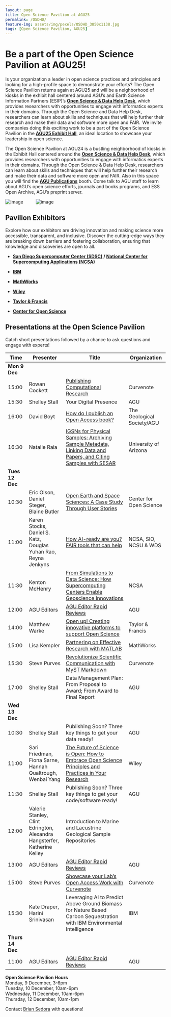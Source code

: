 ```yaml
---
layout: page
title: Open Science Pavilion at AGU25
permalink: /OSDHD/
feature-img: assets/img/pexels/OSDHD_3850x1138.jpg
tags: [Open Science Pavilion, AGU25]
---
```


# Be a part of the Open Science Pavilion at AGU25!  

Is your organization a leader in open science practices and principles and looking for a high-profile space to demonstrate your efforts? The Open Science Pavilion returns again at AGU25  and will be a neighborhood of kiosks in the exhibit hall centered around AGU’s and Earth Science Information Partners (ESIP)’s **[Open Science & Data Help Desk](https://www.esipfed.org/data-help-desk)**, which provides researchers with opportunities to engage with informatics experts in their domains. Through the Open Science and Data Help Desk, researchers can learn about skills and techniques that will help further their research and make their data and software more open and FAIR.  We invite companies doing this exciting work to be a part of the Open Science Pavilion in the **[AGU25 Exhibit Hall](https://www.agu.org/annual-meeting/exhibit#prospect-exhibitors)**, an ideal location to showcase your leadership in open science.   

The Open Science Pavilion at AGU24 is a bustling neighborhood of kiosks in the Exhibit Hall centered around the **[Open Science & Data Help Desk](https://www.esipfed.org/data-help-desk)**, which provides researchers with opportunities to engage with informatics experts in their domains. Through the Open Science & Data Help Desk, researchers can learn about skills and techniques that will help further their research and make their data and software more open and FAIR. Also in this space you will find the **[AGU Publications](https://www.agu.org/publish)** booth. Come talk to AGU staff to learn about AGU’s open science efforts, journals and books programs, and ESS Open Archive, AGU’s preprint server.  

![image](/assets/img/pexels/DHDlogo.png)&nbsp;&nbsp;&nbsp;&nbsp;&nbsp;&nbsp;&nbsp;&nbsp;&nbsp;&nbsp;![image](/assets/img/pexels/AGUPubs.png) 


## Pavilion Exhibitors ## 
Explore how our exhibitors are driving innovation and making science more accessible, transparent, and inclusive. Discover the cutting-edge ways they are breaking down barriers and fostering collaboration, ensuring that knowledge and discoveries are open to all. 
  - **[San Diego Supercomputer Center (SDSC)](https://www.sdsc.edu//) / [National Center for Supercomputing Applications (NCSA)](https://www.ncsa.illinois.edu/)**
  
  - **[IBM](https://www.ibm.com)**
  
  - **[MathWorks](https://www.mathworks.com/)**
  
  - **[Wiley](https://www.wiley.com/en-us)**
  
 - **[Taylor & Francis](https://www.tandfonline.com/)**
  
 - **[Center for Open Science](https://www.cos.io/)**

<!--  [image](/assets/img/pexels/help-desk-map.png)![image](/assets/img/pexels/pavilion_map.jpg) -->


## Presentations at the Open Science Pavilion ## 

Catch short presentations followed by a chance to ask questions and engage with experts! 

 
| Time     | Presenter         | Title | Organization |  
| ------------- | ------------- |------------- | ------------- | 
|  **Mon 9 Dec**  |   |  |   | 
| 15:00  | Rowan Cockett | [Publishing Computational Research](https://agu.confex.com/agu/agu24/meetingapp.cgi/Session/244686) | Curvenote | 
| 15:30  | Shelley Stall | Your Digital Presence <!-- [Implementing FAIR for AI: towards a community roadmap](https://agu.confex.com/agu/fm23/meetingapp.cgi/Session/221044) --> | AGU | 
| 16:00  | David Boyt | [How do I publish an Open Access book?](https://agu.confex.com/agu/agu24/meetingapp.cgi/Session/244691)| The Geological Society/AGU  | 
| 16:30  | Natalie Raia  | [IGSNs for Physical Samples: Archiving Sample Metadata, Linking Data and Papers, and Citing Samples with SESAR](https://agu.confex.com/agu/agu24/meetingapp.cgi/Session/244696) | University of Arizona  | 
| **Tues 12 Dec** |   |  |   | 
| 10:30  | Eric Olson,<br> Daniel Steger,<br>Blaine Butler  | [Open Earth and Space Sciences: A Case Study Through User Stories](https://agu.confex.com/agu/agu24/meetingapp.cgi/Session/244701) | Center for Open Science | 
| 11:00  | Karen Stocks,<br> Daniel S. Katz,<br>Douglas Yuhan Rao,<br>Reyna Jenkyns | [How AI-ready are you? FAIR tools that can help](https://agu.confex.com/agu/agu24/meetingapp.cgi/Session/244706)  | NCSA, SIO, NCSU & WDS | 
| 11:30  | Kenton McHenry  | [From Simulations to Data Science: How Supercomputing Centers Enable Geoscience Innovations](https://agu.confex.com/agu/agu24/meetingapp.cgi/Session/244711) | NCSA | 
| 12:00  | AGU Editors | [AGU Editor Rapid Reviews](https://agu.confex.com/agu/agu24/meetingapp.cgi/Search/0?sort=Relevance&size=10&page=1&searchterm=Rapid%20Reviews) | AGU | 
| 14:00  | Matthew Warke  | [Open up! Creating innovative platforms to support Open Science](https://agu.confex.com/agu/agu24/meetingapp.cgi/Session/244716)  | Taylor & Francis | 
| 15:00  | Lisa Kempler | [Partnering on Effective Research with MATLAB](https://agu.confex.com/agu/agu24/meetingapp.cgi/Session/244721)  | MathWorks | 
| 15:30  | Steve Purves | [Revolutionize Scientific Communication with MyST Markdown](https://agu.confex.com/agu/agu24/meetingapp.cgi/Session/244726) | Curvenote | 
| 17:00  | Shelley Stall | Data Management Plan: From Proposal to Award; From Award to Final Report <!-- [How do I publish an Open Access book?](https://agu.confex.com/agu/fm23/meetingapp.cgi/Session/220439) -->| AGU  | 
| **Wed 13 Dec** |   |  |   | 
| 10:30  | Shelley Stall  | Publishing Soon?  Three key things to get your data ready! <!-- [Managing Your Digital Presence](https://agu.confex.com/agu/fm23/meetingapp.cgi/Session/220446)  --> | AGU | 
| 11:00  | Sari Friedman,<br> Fiona Sarne,<br>Hannah Qualtrough, <br>Wenbai Yang  | [The Future of Science is Open: How to Embrace Open Science Principles and Practices in Your Research](https://agu.confex.com/agu/agu24/meetingapp.cgi/Session/244731) | Wiley | 
| 11:30  | Shelley Stall  | Publishing Soon?  Three key things to get your code/software ready! <!-- [Managing Your Digital Presence](https://agu.confex.com/agu/fm23/meetingapp.cgi/Session/220446)  --> | AGU | 
| 12:00  | Valerie Stanley, <br> Clint Edrington, <br>Alexandra Hangsterfer, <br> Katherine Kelley | Introduction to Marine and Lacustrine Geological Sample Repositories|  |  
| 13:00  | AGU Editors | [AGU Editor Rapid Reviews](https://agu.confex.com/agu/agu24/meetingapp.cgi/Search/0?sort=Relevance&size=10&page=1&searchterm=Rapid%20Reviews) | AGU | 
| 15:00  | Steve Purves  | [Showcase your Lab’s Open Access Work with Curvenote](https://agu.confex.com/agu/agu24/meetingapp.cgi/Session/244736)  | Curvenote | 
| 15:30  | Kate Draper,<br>Harini Srinivasan  | Leveraging AI to Predict Above Ground Biomass for Nature Based Carbon Sequestration with IBM Environmental Intelligence <!-- [Publishing Computational Notebooks](https://agu.confex.com/agu/fm23/meetingapp.cgi/Session/220451) -->| IBM |  
| **Thurs 14 Dec** |   |  |   | 
| 11:00  | AGU Editors | [AGU Editor Rapid Reviews](https://agu.confex.com/agu/agu24/meetingapp.cgi/Search/0?sort=Relevance&size=10&page=1&searchterm=Rapid%20Reviews) | AGU | 

**Open Science Pavilion Hours**<br>
Monday, 9 December, 3-6pm<br>
Tuesday, 10 December, 10am-6pm<br>
Wednesday, 11 December, 10am-6pm<br>
Thursday, 12 December, 10am-1pm

Contact [Brian Sedora](mailto:bsedora@agu.org) with questions!
